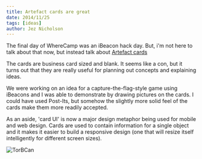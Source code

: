 ```yaml
---
title: Artefact cards are great
date: 2014/11/25
tags: [ideas]
author: Jez Nicholson
---
```

The final day of WhereCamp was an iBeacon hack day. But, i'm not here to talk about that now, but instead talk about [Artefact cards](http://artefactshop.com)

The cards are business card sized and blank. It seems like a con, but it turns out that they are really useful for planning out concepts and explaining ideas.

We were working on an idea for a capture-the-flag-style game using iBeacons and I was able to demonstrate by drawing pictures on the cards. I could have used Post-Its, but somehow the slightly more solid​ feel of the cards make them more readily accepted.

As an aside, 'card UI' is now a major design metaphor being used for mobile and web design. Cards are used to contain information for a single object and it makes it easier to build a responsive design (one that will resize itself intelligently for different screen sizes).

![TorBCan](https://farm9.staticflickr.com/8658/15609837610_82af3455b1_z.jpg)